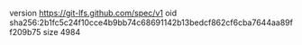 version https://git-lfs.github.com/spec/v1
oid sha256:2b1fc5c24f10cce4b9bb74c68691142b13bedcf862cf6cba7644aa89ff209b75
size 4984
